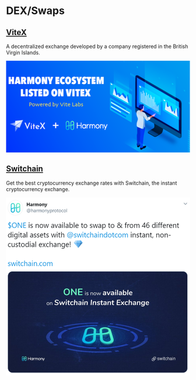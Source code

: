 # DEX/Swaps

## [ViteX](https://vitex.net/)

A decentralized exchange developed by a company registered in the British Virgin Islands.

![](../../../.gitbook/assets/vitex-harmony-announcement%20%281%29%20%281%29%20%281%29%20%281%29%20%281%29%20%281%29.png)

## [Switchain](https://www.switchain.com/)

Get the best cryptocurrency exchange rates with Switchain, the instant cryptocurrency exchange.

![](../../../.gitbook/assets/switchain-tweet.png)

